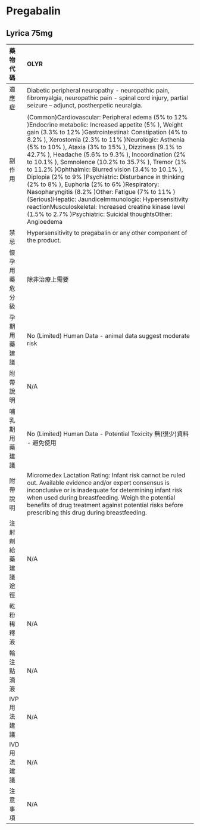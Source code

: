# Pregabalin

## Lyrica 75mg

| 藥物代碼 | OLYR |
| :--- | :--- |
| 適應症 | Diabetic peripheral neuropathy - neuropathic pain, fibromyalgia, neuropathic pain - spinal cord injury, partial seizure – adjunct, postherpetic neuralgia. |
| 副作用 | \(Common\)Cardiovascular: Peripheral edema \(5% to 12% \)Endocrine metabolic: Increased appetite \(5% \), Weight gain \(3.3% to 12% \)Gastrointestinal: Constipation \(4% to 8.2% \), Xerostomia \(2.3% to 11% \)Neurologic: Asthenia \(5% to 10% \), Ataxia \(3% to 15% \), Dizziness \(9.1% to 42.7% \), Headache \(5.6% to 9.3% \),                    Incoordination \(2% to 10.1% \), Somnolence \(10.2% to 35.7% \), Tremor \(1% to 11.2% \)Ophthalmic: Blurred vision \(3.4% to 10.1% \), Diplopia \(2% to 9% \)Psychiatric: Disturbance in thinking \(2% to 8% \), Euphoria \(2% to 6% \)Respiratory: Nasopharyngitis \(8.2% \)Other: Fatigue \(7% to 11% \)\(Serious\)Hepatic: JaundiceImmunologic: Hypersensitivity reactionMusculoskeletal: Increased creatine kinase level \(1.5% to 2.7% \)Psychiatric: Suicidal thoughtsOther: Angioedema |
| 禁忌 | Hypersensitivity to pregabalin or any other component of the product. |
| 懷孕用藥危分級 | 除非治療上需要 |
| 孕期用藥建議 | No \(Limited\) Human Data - animal data suggest moderate risk |
| 附帶說明 | N/A |
| 哺乳期用藥建議 | No \(Limited\) Human Data - Potential Toxicity 無\(很少\)資料 - 避免使用 |
| 附帶說明 | Micromedex Lactation Rating: Infant risk cannot be ruled out. Available evidence and/or expert consensus is inconclusive or is inadequate for determining infant risk when used during breastfeeding. Weigh the potential benefits of drug treatment against potential risks before prescribing this drug during breastfeeding. |
| 注射劑給藥建議途徑 | N/A |
| 乾粉稀釋液 | N/A |
| 輸注點滴液 | N/A |
| IVP 用法建議 | N/A |
| IVD 用法建議 | N/A |
| 注意事項 | N/A |

